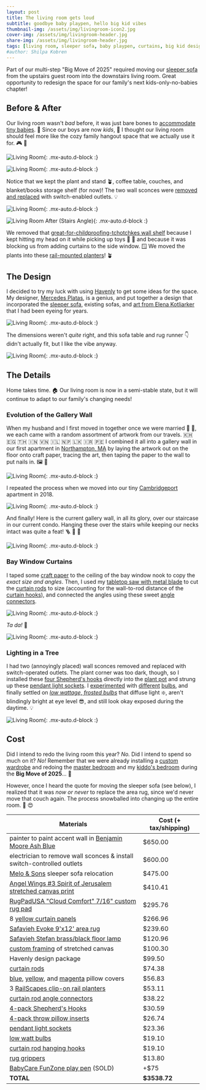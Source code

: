 ```yaml
---
layout: post
title: The living room gets loud
subtitle: goodbye baby playpen, hello big kid vibes 
thumbnail-img: /assets/img/livingroom-icon2.jpg
cover-img: /assets/img/livingroom-header.jpg
share-img: /assets/img/livingroom-header.jpg
tags: [living room, sleeper sofa, baby playpen, curtains, big kid design]
#author: Shilpa Kobren
---
```


Part of our multi-step "Big Move of 2025" required moving our [sleeper sofa](https://www.americanleather.com/products/gaines/) from the 
upstairs guest room
into the downstairs living room. Great opportunity to redesign the space for our 
family's next kids-only-no-babies chapter!

## Before & After

Our living room wasn't *bad* before, it was just bare bones to [accommodate 
tiny babies](../2022-12-30-toys). :baby: Since our boys are now *kids*, :child: I thought our living room should 
feel more like the cozy family hangout space that we actually use it for. :video_game: :train:

![Living Room](../assets/img/livingroom-before02.jpg){: .mx-auto.d-block :}

![Living Room](../assets/img/livingroom-header.jpg){: .mx-auto.d-block :}

Notice that we kept the plant and stand :potted_plant:, coffee table, couches, and blanket/books 
storage shelf (for now)! The two wall sconces were [removed and replaced](#lighting-in-a-tree) with switch-enabled 
outlets. :bulb:

![Living Room](../assets/img/livingroom-before03.jpg){: .mx-auto.d-block :}

![Living Room After (Stairs Angle)](../assets/img/livingroom-after2.jpg){: .mx-auto.d-block :}

We removed that [great-for-childproofing-tchotchkes wall shelf](https://www.wayfair.com/storage-organization/pdp/zipcode-design-girouard-6-piece-accent-shelf-w004780316.html) because I kept 
hitting my head on it while picking up toys :face_with_head_bandage: :teddy_bear: and because it was blocking us from adding 
curtains to the side window. :window: We moved the plants into these [rail-mounted planters](https://www.amazon.com/dp/B0D79J6FYR)! :potted_plant:

## The Design

I decided to try my luck with using [Havenly](https://havenly.com/) to get
some ideas for the space. My designer, [Mercedes Platas](https://havenly.com/interior-designers/mercedes-platas-14289), is a genius, 
and put together a design that incorporated the [sleeper sofa](https://www.americanleather.com/products/gaines/), 
existing sofas, and [art from Elena Kotliarker](https://www.elenakotliarker.com/) that I had been eyeing for years.

![Living Room](../assets/img/livingroom-design01.jpg){: .mx-auto.d-block :}

The dimensions weren't *quite* right, and this sofa table and rug runner :point_down: 
didn't actually fit, but I like the vibe anyway.

![Living Room](../assets/img/livingroom-design02.jpg){: .mx-auto.d-block :}

## The Details

Home takes time. :house: Our living room is now in a semi-stable state, but it will continue
to adapt to our family's changing needs! 

### Evolution of the Gallery Wall

When my husband and I first moved in together once we were married :ring: :person_with_veil:, we each came with a random assortment of 
artwork from our travels. :cambodia: :egypt: :thailand: :india: :vietnam: :israel: :nepal: :sri_lanka: :iran: :peru: I combined it all into a gallery wall in our first apartment in [Northampton, MA](https://en.wikipedia.org/wiki/Northampton,_Massachusetts) by laying the artwork
out on the floor onto craft paper, tracing the art, then taping the paper to the wall to put nails in. :framed_picture: :hammer:

![Living Room](../assets/img/livingroom-gallerywall1.jpg){: .mx-auto.d-block :}

I repeated the process when we moved into our tiny [Cambridgeport](https://en.wikipedia.org/wiki/Cambridgeport,_Cambridge,_Massachusetts) apartment in 2018.

![Living Room](../assets/img/livingroom-gallerywall2.jpg){: .mx-auto.d-block :}

And finally! Here is the current gallery wall, in all its glory, over our staircase in our current condo. Hanging
these over the stairs while keeping our necks intact was quite a feat! :ladder: :hammer: :face_with_head_bandage:

![Living Room](../assets/img/livingroom-gallerywall3.jpg){: .mx-auto.d-block :}

### Bay Window Curtains

I taped some [craft paper](https://www.michaels.com/product/paper-roll-by-recollections-24-x-20ft-10683716) to the ceiling of the bay window nook to copy the *exact size and angles*. 
Then, I used my [tabletop saw with metal blade](https://www.amazon.com/dp/B071P6GZN5?ref=ppx_yo2ov_dt_b_product_details&th=1) to cut the [curtain rods](https://www.target.com/p/36-34-66-34-cap-curtain-rod-oil-rubbed-bronze-threshold-8482/-/A-54567180) to size (accounting for the wall-to-rod distance of the 
[curtain hooks](https://www.amazon.com/dp/B08XYBQK7Y)), and connected the angles using these sweet [angle connectors](https://www.amazon.com/dp/B08ZCCKPT2). 

![Living Room](../assets/img/livingroom-curtains.jpg){: .mx-auto.d-block :}

*Ta da!* :clap:

![Living Room](../assets/img/livingroom-curtains2.jpg){: .mx-auto.d-block :}

### Lighting in a Tree

I had two (annoyingly placed) wall sconces removed and replaced with switch-operated outlets. The plant corner was too dark, though, 
so I installed these [four Shepherd's hooks](https://www.amazon.com/dp/B0881LM5Z1) directly into the [plant pot](https://www.amazon.com/dp/B07CTD9SDS) and strung up 
these [pendant light sockets](https://www.amazon.com/dp/B07XJN9KVR). 
I [experimented](https://www.amazon.com/dp/B0DBPFFTNJ) with 
[different](https://www.amazon.com/Gozelux-Equivalent-Dimmable-Brightness-Filament/dp/B0CLC8XRT4/ref=sr_1_1_sspa) 
[bulbs](https://www.amazon.com/dp/B07ZJ9V7XJ), and finally settled on 
[*low wattage, frosted bulbs*](https://www.amazon.com/dp/B0919JKD7F) that diffuse light :sparkle:, 
aren't blindingly bright at eye level :sunglasses:, and still look okay exposed during the daytime. :bulb:

![Living Room](../assets/img/livingroom-plantlight.jpg){: .mx-auto.d-block :}

## Cost

Did I intend to redo the living room this year? *No.* Did I intend to spend so much on it? *No!*
Remember that we were already installing a 
[custom wardrobe](../2025-03-01-wardrobe) and redoing the 
[master bedroom](../2025-03-15-master-bedroom) and my [kiddo's bedroom](../2025-05-12-kid-bedroom) during the **Big Move of 2025**... :money_with_wings: 

However, once I heard the quote for moving 
the sleeper sofa (see below), I realized that it was *now or never* to replace the area rug, since we'd never move that 
couch again. The process snowballed into changing up the entire room. :shrug: :heart_eyes:

| Materials                                                                                                                                                       | Cost (+ tax/shipping) | 
|-----------------------------------------------------------------------------------------------------------------------------------------------------------------|-----------------------|
| painter to paint accent wall in [Benjamin Moore Ash Blue](https://www.benjaminmoore.com/en-us/paint-colors/color/2057-40/ash-blue) | $650.00               | 
| electrician to remove wall sconces & install switch-controlled outlets | $600.00               | 
| [Melo & Sons](http://meloandsons.com/) sleeper sofa relocation | $475.00               | 
| [Angel Wings #3 Spirit of Jerusalem stretched canvas print](https://fineartamerica.com/featured/the-angel-wings-3-spirit-of-jerusalem-elena-kotliarker.html) | $410.41               | 
| [RugPadUSA "Cloud Comfort" 7/16" custom rug pad](https://www.rugpadusa.com/products/cloud-comfort-7-16) | $295.76               | 
| 8 [yellow curtain panels](https://www.target.com/p/brylanehome-poly-cotton-canvas-back-tab-panel---48--w-96--l--ochre/-/A-90050366) | $266.96               | 
| [Safavieh Evoke 9'x12' area rug](https://www.amazon.com/dp/B07CJ64MD5) | $239.60               | 
| [Safavieh Stefan brass/black floor lamp](https://www.safaviehhome.com/products/safavieh-sh-stefan-floor-lamp-brass-goldsh) | $120.96               | 
| [custom framing](https://www.michaelscustomframing.com/) of stretched canvas | $100.30               | 
| Havenly design package | $99.50                | 
| [curtain rods](https://www.target.com/p/36-34-66-34-cap-curtain-rod-oil-rubbed-bronze-threshold-8482/-/A-54567180) | $74.38                | 
| [blue](https://www.amazon.com/dp/B07C1VSX1H), [yellow](https://www.amazon.com/dp/B088TB59NZ), and [magenta](https://www.amazon.com/dp/B0BZ3ZKWZY) pillow covers | $56.83                | 
| 3 [RailScapes clip-on rail planters](https://www.amazon.com/dp/B0D79J6FYR) | $53.11                | 
| [curtain rod angle connectors](https://www.amazon.com/dp/B08ZCCKPT2) | $38.22                | 
| [4-pack Shepherd's Hooks](https://www.amazon.com/dp/B0881LM5Z1) | $30.59                | 
| [4-pack throw pillow inserts](https://www.amazon.com/dp/B07TJYBLMG) | $26.74                | 
| [pendant light sockets](https://www.amazon.com/dp/B07XJN9KVR) | $23.36                | 
| [low watt bulbs](https://www.amazon.com/dp/B0919JKD7F) | $19.10                | 
| [curtain rod hanging hooks](https://www.amazon.com/dp/B08XYBQK7Y) | $19.10                | 
| [rug grippers](https://www.amazon.com/dp/B08B1DJR6X) | $13.80                |
| [BabyCare FunZone play pen](https://www.amazon.com/Baby-Care-Play-Mat-Grey/dp/B0789XTPCR/) (SOLD)                                                               | +$75                  |
| **TOTAL** | **$3538.72**          |